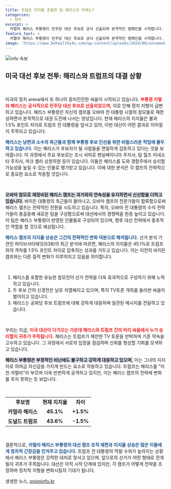```yaml
---
title: 트럼프 지지율 초월한 팀 해리스의 미래는?
categories:
  - 정치
excerpt: >
  카멀라 해리스 부통령이 민주당 대선 후보로 공식 선출되며 본격적인 캠페인을 시작합니다. 지지율 상승에 따라 트럼프와의 격돌이 예고되며, 두 후보 간의 긴장감이 고조되고 있습니다. 과연 해리스가 대선 판세를 뒤바꿀 수 있을까요?
feature_text: >
  카멀라 해리스 부통령이 민주당 대선 후보로 공식 선출되며 본격적인 캠페인을 시작합니다. 지지율 상승에 따라 트럼프와의 격돌이 예고되며, 두 후보 간의 긴장감이 고조되고 있습니다. 과연 해리스가 대선 판세를 뒤바꿀 수 있을까요?
image: 'https://www.behealthy4u.com/wp-content/uploads/2024/06/unnamed-file.png'
---
```


<p><img src="https://www.behealthy4u.com/wp-content/uploads/2024/06/unnamed-file.png" alt="info 속보" /></p>

<h2 data-ke-size="size26">미국 대선 후보 전투: 해리스와 트럼프의 대결 상황</h2>

<p data-ke-size="size16">&nbsp;</p>

<p>미국의 정치 arena에서 또 하나의 흥미진진한 싸움이 시작되고 있습니다. <b><span style="color: #ee2323;">부통령 카멀라 해리스는 공식적으로 민주당 대선 후보로 선출되었으며,</span></b> 이로 인해 정치 지형이 급변하고 있습니다. 해리스 부통령은 자신의 캠프를 오바마 전 대통령 시절의 참모들로 재편성하면서 본격적으로 대권 도전에 나서는 양상입니다. 현재 해리스의 지지율은 불과 1.5% 포인트 차이로 트럼프 전 대통령을 앞서고 있어, 이번 대선이 어떤 결과로 이어질지 주목되고 있습니다.</p>

<p><b><span style="color: #1a5490;">해리스는 남편과 소수의 측근들과 함께 부통령 후보 인선을 위한 비밀스러운 작업에 몰두하고 있습니다.</span></b> 이는 해리스가 후보자가 될 사람들을 면밀하게 검토하고 있다는 것을 보여줍니다. 이 과정에서 주요 후보로는 조시 셔피로 펜실베이니아 주지사, 팀 월즈 미네소타 주지사, 마크 켈리 상원의원 등이 있습니다. 이들은 해리스를 도와 경합주에서 승리할 가능성을 높일 수 있는 인물로 평가받고 있습니다. 이에 대한 분석은 각 캠프의 전략적으로 중요한 요소로 작용할 것입니다.</p>

<p data-ke-size="size16">&nbsp;</p>

<p><b><span style="background-color: #21538527;">오바마 참모로 재정비된 해리스 캠프는 과거와의 연속성을 유지하면서 신선함을 더하고 있습니다.</span></b> 바이든 대통령의 측근들이 물러나고, 오바마 캠프의 전문가들이 합류함으로써 해리스 캠프는 전략적인 전환을 시도하고 있습니다. 특히, 오바마 전 대통령의 수석 전략가들이 총출동해 새로운 팀을 구성함으로써 대선에서의 경쟁력을 한층 높이고 있습니다. 이 팀은 해리스 부통령이 반영된 인물들로 구성되어 있으며, 향후 대선 전략에서 중추적인 역할을 할 것으로 예상됩니다.</p>

<p><b><span style="color: #1a5490;">해리스 캠프의 지지율 상승은 그간의 전략적인 변화 덕분으로 해석됩니다.</span></b> 선거 분석 기관인 파이브서티에잇(538)의 최근 분석에 따르면, 해리스의 지지율은 45.1%로 트럼프와의 격차를 1.5% 포인트 차이로 압축하는 성과를 거두고 있습니다. 이는 이전의 바이든 캠프와는 다른 질적 변화가 이루어지고 있음을 의미합니다.</p>

<p data-ke-size="size16">&nbsp;</p>

<ol>
  <li>해리스를 포함한 유능한 참모진이 선거 전략을 더욱 효과적으로 구성하기 위해 노력하고 있습니다.</li>
  <li>두 후보 간의 신경전은 날로 치열해지고 있으며, 특히 TV토론 개최를 둘러싼 싸움이 벌어지고 있습니다.</li>
  <li>해리스는 공화당 후보 트럼프에 대해 강하게 대응하며 일관된 메시지를 전달하고 있습니다.</li>
</ol>

<p data-ke-size="size16">&nbsp;</p>

<p>우리는 지금, <b><span style="color: #ee2323;">미국 대선이 다가오는 가운데 해리스와 트럼프 간의 머리 싸움에서 누가 승리할지 귀추가 주목됩니다.</span></b> 해리스는 트럼프가 제안한 TV 토론을 반박하며 기존 약속을 고수하고 있습니다. 그 과정에서 서로의 입장을 점검하며 신뢰를 형성할 기회를 모색하고 있습니다.</p>

<p><b><span style="background-color: #21538527;">해리스 부통령은 부정적인 비난에도 불구하고 강하게 대응하고 있으며,</span></b> 이는 그녀의 지지자로 하여금 자신감을 가지게 만드는 요소로 작용하고 있습니다. 트럼프는 해리스를 "미친 카멀라"라 부르며 더욱 빈번하게 공격하고 있지만, 이는 해리스 캠프의 전략에 변화를 주지 못하는 듯 보입니다.</p>

<p data-ke-size="size16">&nbsp;</p>

<table style="width: 100%;">
  <tr>
    <td style="text-align: center; height: 17px;"><b>후보명</b></td>
    <td style="text-align: center; height: 17px;"><b>현재 지지율</b></td>
    <td style="text-align: center; height: 17px;"><b>차이</b></td>
  </tr>
  <tr>
    <td style="text-align: center; height: 17px;"><b>카멀라 해리스</b></td>
    <td style="text-align: center; height: 17px;"><b>45.1%</b></td>
    <td style="text-align: center; height: 17px;"><b>+1.5%</b></td>
  </tr>
  <tr>
    <td style="text-align: center; height: 17px;"><b>도널드 트럼프</b></td>
    <td style="text-align: center; height: 17px;"><b>43.6%</b></td>
    <td style="text-align: center; height: 17px;"><b>-1.5%</b></td>
  </tr>
</table>

<p data-ke-size="size16">&nbsp;</p>

<p>결론적으로, <b><span style="color: #1a5490;">카멀라 해리스 부통령의 대선 캠프 조직 재편과 지지율 상승은 많은 이들에게 정치적 긴장감을 안겨주고 있습니다.</span></b> 트럼프 전 대통령의 막말 수위가 높아지는 상황에서 해리스 부통령은 강력한 대처로 맞서고 있으며, 앞으로의 선거가 어떤 형태로 전개될지 귀추가 주목됩니다. 대선은 아직 시작 단계에 있지만, 각 캠프가 어떻게 전략을 조정하며 정치적 지형을 변화시킬지 기대가 됩니다.</p>
생생한 뉴스, <a href="https://onioninfo.kr" rel="dofollow">onioninfo.kr</a>


